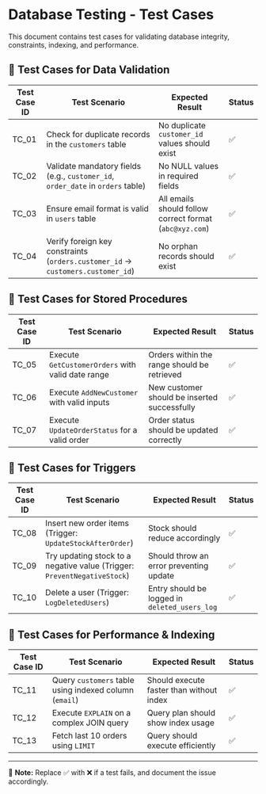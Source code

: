 # Database Testing - Test Cases

This document contains test cases for validating database integrity, constraints, indexing, and performance.

## 📌 Test Cases for Data Validation

| Test Case ID | Test Scenario | Expected Result | Status |
|-------------|--------------|----------------|--------|
| TC_01 | Check for duplicate records in the `customers` table | No duplicate `customer_id` values should exist | ✅ |
| TC_02 | Validate mandatory fields (e.g., `customer_id`, `order_date` in `orders` table) | No NULL values in required fields | ✅ |
| TC_03 | Ensure email format is valid in `users` table | All emails should follow correct format (`abc@xyz.com`) | ✅ |
| TC_04 | Verify foreign key constraints (`orders.customer_id` → `customers.customer_id`) | No orphan records should exist | ✅ |

## 📌 Test Cases for Stored Procedures

| Test Case ID | Test Scenario | Expected Result | Status |
|-------------|--------------|----------------|--------|
| TC_05 | Execute `GetCustomerOrders` with valid date range | Orders within the range should be retrieved | ✅ |
| TC_06 | Execute `AddNewCustomer` with valid inputs | New customer should be inserted successfully | ✅ |
| TC_07 | Execute `UpdateOrderStatus` for a valid order | Order status should be updated correctly | ✅ |

## 📌 Test Cases for Triggers

| Test Case ID | Test Scenario | Expected Result | Status |
|-------------|--------------|----------------|--------|
| TC_08 | Insert new order items (Trigger: `UpdateStockAfterOrder`) | Stock should reduce accordingly | ✅ |
| TC_09 | Try updating stock to a negative value (Trigger: `PreventNegativeStock`) | Should throw an error preventing update | ✅ |
| TC_10 | Delete a user (Trigger: `LogDeletedUsers`) | Entry should be logged in `deleted_users_log` | ✅ |

## 📌 Test Cases for Performance & Indexing

| Test Case ID | Test Scenario | Expected Result | Status |
|-------------|--------------|----------------|--------|
| TC_11 | Query `customers` table using indexed column (`email`) | Should execute faster than without index | ✅ |
| TC_12 | Execute `EXPLAIN` on a complex JOIN query | Query plan should show index usage | ✅ |
| TC_13 | Fetch last 10 orders using `LIMIT` | Query should execute efficiently | ✅ |

---

📢 **Note:** Replace ✅ with ❌ if a test fails, and document the issue accordingly.  

